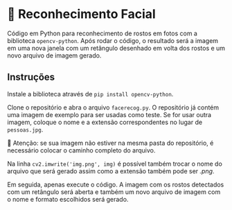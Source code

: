 # 🧑 Reconhecimento Facial

Código em Python para reconhecimento de rostos em fotos com a biblioteca `opencv-python`. Após rodar o código, o resultado será a imagem em uma nova janela com um retângulo desenhado em volta dos rostos e um novo arquivo de imagem gerado.

## Instruções

Instale a biblioteca através de `pip install opencv-python`.

Clone o repositório e abra o arquivo `facerecog.py`. O repositório já contém uma imagem de exemplo para ser usadas como teste. Se for usar outra imagem, coloque o nome e a extensão correspondentes no lugar de `pessoas.jpg`.

:rotating_light: Atenção: se sua imagem não estiver na mesma pasta do repositório, é necessário colocar o caminho completo do arquivo.

Na linha `cv2.imwrite('img.png', img)` é possível também trocar o nome do arquivo que será gerado assim como a extensão também pode ser *.png*.

Em seguida, apenas execute o código. A imagem com os rostos detectados com um retângulo será aberta e também um novo arquivo de imagem com o nome e formato escolhidos será gerado.